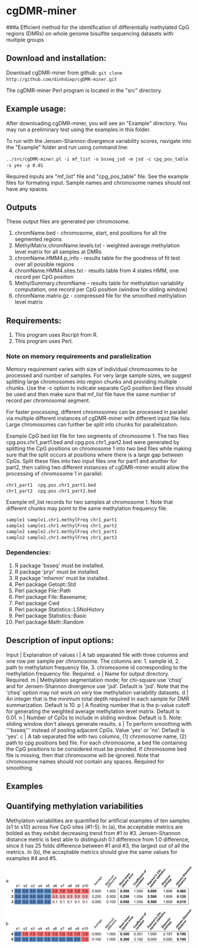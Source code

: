 # cgDMR-miner
###a Efficient method for the identification of differentially methylated CpG regions (DMRs) on whole genome bisulfite sequencing datasets with multiple groups


## Download and installation:

Download cgDMR-miner from github: 
`git clone http://github.com/dinhdiep/cgDMR-miner.git`

The cgDMR-miner Perl program is located in the "src" directory. 


## Example usage: 

After downloading cgDMR-miner, you will see an "Example" directory. You may run a preliminary test using the examples in this folder.

To run with the Jensen-Shannon divergence variability scores, navigate into the "Example" folder and run using command line:

`../src/cgDMR-miner.pl -i mf_list -o bsseq_jsd -m jsd -c cpg_pos_table -s yes -p 0.01`

Required inputs are "mf_list" file and "cpg_pos_table" file. See the example files for formating input. Sample names and chromosome names should not have any spaces.

## Outputs

These output files are generated per chromosome.

1. chromName.bed - chromosome, start, end positions for all the segmented regions
2. MethylMatrix.chromName.levels.txt - weighted average methylation level matrix for all samples at DMRs
3. chromName.HMM4.p_info - results table for the goodness of fit test over all possible regions
4. chromName.HMM4.sites.txt - results table from 4 states HMM, one record per CpG position
5. MethylSummary.chromName - results table for methylation variability computation, one record per CpG position (window for sliding window)
6. chromName.matrix.gz - compressed file for the smoothed methylation level matrix

## Requirements:

1. This program uses Rscript from R.
2. This program uses Perl.

### Note on memory requirements and parallelization

Memory requirement varies with size of individual chromosomes to be processed and number of samples. For very large sample sizes, we suggest splitting large chromosomes into region chunks and providing multiple chunks. Use the -c option to indicate separate CpG position bed files should be used and then make sure that mf_list file have the same number of record per chromosomal segment.

For faster processing, different chromosomes can be processed in parallel via multiple different instances of cgDMR-miner with different input file lists. Large chromosomes can further be split into chunks for parallelization. 

Example CpG bed list file for two segments of chromosome 1. The two files cpg.pos.chr1_part1.bed and cpg.pos.chr1_part2.bed were generated by splitting the CpG positions on chromosome 1 into two bed files while making sure that the split occurs at positions where there is a large gap between CpGs. Split these files into two input files one for part1 and another for part2, then calling two different instances of cgDMR-miner would allow the processing of chromosome 1 in parallel.

```
chr1_part1	cpg.pos.chr1_part1.bed
chr1_part2	cpg.pos.chr1_part2.bed
```

Example mf_list records for two samples at chromosome 1. Note that different chunks may point to the same methylation frequency file.

```
sample1	sample1.chr1.methylFreq	chr1_part1
sample1 sample1.chr1.methylFreq chr1_part2
sample2 sample2.chr1.methylFreq	chr1_part1
sample2 sample2.chr1.methylFreq	chr1_part2
```

### Dependencies:

1. R package 'bsseq' must be installed.
2. R package 'pryr' must be installed.
3. R package 'mhsmm' must be installed.
4. Perl package Getopt::Std
5. Perl package File::Path
6. Perl package File::Basename;
7. Perl package Cwd
8. Perl package Statistics::LSNoHistory
9. Perl package Statistics::Basic
10. Perl package Math::Random

## Description of input options:

Input | Explanation of values
i |  A tab separated file with three columns and one row per sample per chromosome. The columns are: 1. sample id, 2. path to methylation frequency file, 3. chromosome id corresponding to the methylation frequency file. Required.
o | Name for output directory. Required.
m | Methylation segmentation mode; for chi-square use 'chsq' and for Jensen-Shannon divergence use 'jsd'. Default is 'jsd'. Note that the 'chsq' option may not work on very low methylation variability datasets.
d | An integer that is the minimum total depth required in each sample for DMR summarization. Default is 10.
p | A floating number that is the p-value cutoff for generating the weighted average methylation level matrix. Default is 0.01. 
n | Number of CpGs to include in sliding window. Default is 5. Note: sliding window don't always generate results.
s | To perform smoothing with '''bsseq''' instead of pooling adjacent CpGs. Value 'yes' or 'no'. Default is 'yes'.
c | A tab separated file with two columns, (1) chromosome name, (2) path to cpg positions bed file. For each chromosome, a bed file containing the CpG positions to be considered must be provided. If chromosome bed file is missing, then that chromosome will be ignored. Note that chromosome names should not contain any spaces. Required for smoothing.


## Examples



## Quantifying methylation variabilities
Methylation variabilities are quantified for artificial examples of ten samples (s1 to s10) across five CpG sites (#1-5). In (a), the acceptable metrics are bolded as they exhibit decreasing trend from #1 to #3. Jensen-Shannon distance metric is best able to distinguish 0.1 difference from 1.0 difference, since it has 25 folds difference between #1 and #3, the largest out of all the metrics. In (b), the acceptable metrics should give the same values for examples #4 and #5.

<img src="https://github.com/dinhdiep/cgDMR-miner/blob/master/img/SFigure1.jpg.jpg">
